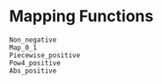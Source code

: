 # Mapping Functions 
```@docs
Non_negative
Map_0_1
Piecewise_positive
Pow4_positive
Abs_positive
```
